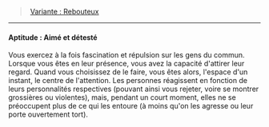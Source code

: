 ﻿> [Variante : Rebouteux](hd_background_villageois_variante_rebouteux.md)

---

#### Aptitude : Aimé et détesté

Vous exercez à la fois fascination et répulsion sur les gens du commun. Lorsque vous êtes en leur présence, vous avez la capacité d'attirer leur regard. Quand vous choisissez de le faire, vous êtes alors, l'espace d'un instant, le centre de l'attention. Les personnes réagissent en fonction de leurs personnalités respectives (pouvant ainsi vous rejeter, voire se montrer grossières ou violentes), mais, pendant un court moment, elles ne se préoccupent plus de ce qui les entoure (à moins qu'on les agresse ou leur porte ouvertement tort).

